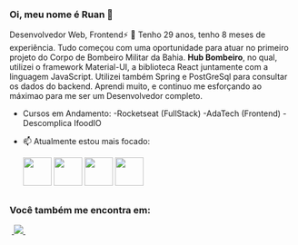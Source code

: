 ### Oi, meu nome é Ruan 👋
Desenvolvedor Web,
Frontend⚡
🔭 Tenho 29 anos, tenho 8 meses de experiência. Tudo começou com uma oportunidade para atuar no primeiro projeto do Corpo de Bombeiro Militar da Bahia.
**Hub Bombeiro**, no qual, utilizei o framework Material-UI, a biblioteca React juntamente com a linguagem JavaScript. Utilizei também Spring e PostGreSql para consultar os dados do backend.
Aprendi muito, e continuo me esforçando ao máximao para me ser um Desenvolvedor completo.

- Cursos em Andamento:
-Rocketseat (FullStack) 
-AdaTech (Frontend)
-Descomplica IfoodIO



- 📫 Atualmente estou mais focado:<br>

  <img style="width: 50px" src="https://cdn.jsdelivr.net/gh/devicons/devicon@latest/icons/react/react-original.svg" /> <img style="width: 50px;" src="https://cdn.jsdelivr.net/gh/devicons/devicon@latest/icons/javascript/javascript-original.svg" />
  <img style="width: 50px" src="https://cdn.jsdelivr.net/gh/devicons/devicon@latest/icons/css3/css3-original-wordmark.svg" />
  <img style="width: 50px" src="https://cdn.jsdelivr.net/gh/devicons/devicon@latest/icons/typescript/typescript-original.svg" />
  
##
          
### Você também me encontra em:
&nbsp;<a href="https://www.linkedin.com/in/ruan-carvalho-0a527414a">
  <img src="https://img.shields.io/badge/linkedin-%230077B5.svg?style=for-the-badge&logo=linkedin&logoColor=white">
</a>&nbsp;

